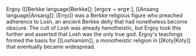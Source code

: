 Ergoy ([[Berkke language|Berkke]]: [erɡoɤ ~ erɡɤː], [[Ansang language|Ansang]]: [Erŋo]) was a Berkke religious figure who preached adherence to Losh, an ancient Berkke deity that had nonetheless become obscure. The cult of Losh was already henotheistic, but Ergoy took this further and asserted that Losh was the only true god. Ergoy's teachings formed the basis for [[Loshianism]], a monotheistic religion in [[Koty|Kóty]] that eventually became widespread.
